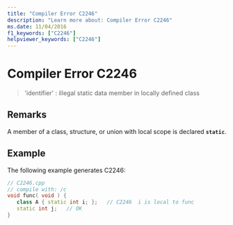 ```yaml
---
title: "Compiler Error C2246"
description: "Learn more about: Compiler Error C2246"
ms.date: 11/04/2016
f1_keywords: ["C2246"]
helpviewer_keywords: ["C2246"]
---
```

# Compiler Error C2246

> 'identifier' : illegal static data member in locally defined class

## Remarks

A member of a class, structure, or union with local scope is declared **`static`**.

## Example

The following example generates C2246:

```cpp
// C2246.cpp
// compile with: /c
void func( void ) {
   class A { static int i; };   // C2246  i is local to func
   static int j;   // OK
}
```
